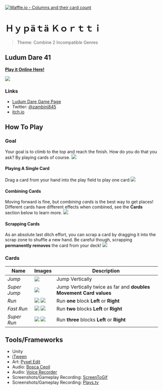 [![Waffle.io - Columns and their card count](https://badge.waffle.io/randonia/ld41.png?columns=all&style=flat-square)](https://waffle.io/randonia/ld41?utm_source=badge)

# Ｈｙｐäｔä Ｋｏｒｔｔｉ #
> Theme: Combine 2 Incompatible Genres

## Ludum Dare 41 ##

**[Play it Online Here!][12]**

![](https://raw.githubusercontent.com/randonia/ld41/master/screenshots/playerheader.gif)

### Links ###
+ [Ludum Dare Game Page][10]
+ Twitter: [@zambini845][11]
+ [itch.io][12]

## How To Play ##

### Goal ###
Your goal is to climb to the top and reach the finish. How do you do that you ask? By playing cards of course.
![](https://raw.githubusercontent.com/randonia/ld41/master/screenshots/goal.gif)

#### Playing A Single Card ####
Drag a card from your hand into the play field to play one card
![](https://raw.githubusercontent.com/randonia/ld41/master/screenshots/playcard-jump.gif)

#### Combining Cards ####
Moving forward is fine, but *combining cards* is the best way to get places! Different cards have different effects when combined, see the **Cards** section below to learn more.
![](https://raw.githubusercontent.com/randonia/ld41/master/screenshots/playcard-combo.gif)

#### Scrapping Cards ####
As an absolute last ditch effort, you can scrap a card by dragging it into the scrap zone to shuffle a new hand. Be careful though, scrapping **permanently removes** the card from your deck!
![](https://raw.githubusercontent.com/randonia/ld41/master/screenshots/screen_scrap.png)

### Cards ###

| Name | Images | Description |
|------|--------|-------------|
| _Jump_ | ![](https://raw.githubusercontent.com/randonia/ld41/master/screenshots/preview_card_0.png) | Jump Vertically
| _Super Jump_ | ![](https://raw.githubusercontent.com/randonia/ld41/master/screenshots/preview_card_1.png) | Jump Vertically twice as far and **doubles Movement Card values**|
| _Run_ | ![](https://raw.githubusercontent.com/randonia/ld41/master/screenshots/preview_card_3.png) ![](https://raw.githubusercontent.com/randonia/ld41/master/screenshots/preview_card_6.png) | Run **one** block **Left** or **Right**|
| _Fast Run_ | ![](https://raw.githubusercontent.com/randonia/ld41/master/screenshots/preview_card_4.png) ![](https://raw.githubusercontent.com/randonia/ld41/master/screenshots/preview_card_7.png) | Run **two** blocks **Left** or **Right** |
| _Super Run_ | ![](https://raw.githubusercontent.com/randonia/ld41/master/screenshots/preview_card_5.png) ![](https://raw.githubusercontent.com/randonia/ld41/master/screenshots/preview_card_8.png) | Run **three** blocks **Left** or **Right** |

## Tools/Frameworks ##
+ Unity
+ [iTween][20]
+ Art: [Pyxel Edit][21]
+ Audio: [Bosca Ceoil][22]
+ Audio: [Voice Recorder][23]
+ Screenshots/Gameplay Recording: [ScreenToGif][24]
+ Screenshots/Gameplay Recording: [Plays.tv][25]

[10]: https://ldjam.com/events/ludum-dare/41/$84836
[11]: https://twitter.com/zambini845
[12]: https://zambini.itch.io/hypt-kortti
[20]: http://www.pixelplacement.com/itween/index.php
[21]: http://pyxeledit.com
[22]: https://boscaceoil.net
[23]: https://play.google.com/store/apps/details?id=com.media.bestrecorder.audiorecorder
[24]: http://www.screentogif.com
[25]: https://plays.tv
